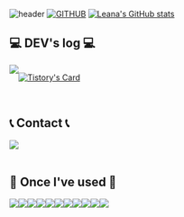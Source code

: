 <div align="left">
  
![header](https://capsule-render.vercel.app/api?type=waving&color=timeGradient&text=&animation=twinkling&fontSize=35&fontAlignY=40&fontAlign=70&height=100)
[![GITHUB](https://hits.seeyoufarm.com/api/count/incr/badge.svg?url=https%3A%2F%2Fgithub.com%2Fmirae0312&count_bg=%23F29494&title_bg=%232F2E2E&icon=github.svg&icon_color=%23FFFFFF&title=GITHUB&edge_flat=false)](https://github.com/mirae0312)
[![Leana's GitHub stats](https://github-readme-stats.vercel.app/api?username=mirae0312&include_all_commits=true&theme=nord&hide_border=true&count_private=true)](https://github.com/mirae0312/github-readme-stats)

## 💻 DEV's log 💻
<div style="display:flex; flex-direction:row;">
    <a href="https://how-mrk.tistory.com/">
        <img src="https://img.shields.io/badge/Tistory-000000?style=for-the-badge&logo=Tistory&logoColor=white"> 
    </a>
    <a href="https://www.notion.so/homputer/Notion-3a51e19fa20a4c08a3c1d281a7a2c741">
        <!--<img src="https://img.shields.io/badge/Notion-9999FF?style=for-the-badge&logo=Notion&logoColor=white"> -->
    </a>
  
[![Tistory's Card](https://github-readme-tistory-card.vercel.app/api?name=how-mrk&theme=default)](https://how-mrk.tistory.com/)
</div><br>

 
## 📞 Contact 📞
<div style="display:flex; flex-direction:row;">
    <a href="mailto:ekdtls58@gmail.com">
        <img src="https://img.shields.io/badge/Gmail-EA4335?style=for-the-badge&logo=Gmail&logoColor=white"> 
    </a>
</div><br>
    
## 🔨 Once I've used 🔨
<div style="display:flex; flex-direction:row;">
    <img src="https://img.shields.io/badge/Java-007396?style=for-the-badge&logo=Java&logoColor=white"> 
    <img src="https://img.shields.io/badge/Spring Boot-6DB33F?style=for-the-badge&logo=spring boot&logoColor=white"> 
    <!--<img src="https://img.shields.io/badge/Gradle-02303A?style=for-the-badge&logo=gradle&logoColor=white"> -->
    <img src="https://img.shields.io/badge/oracle-F80000?style=for-the-badge&logo=oracle&logoColor=white"> 
    <img src="https://img.shields.io/badge/mysql-4479A1?style=for-the-badge&logo=mysql&logoColor=white"> 
    <img src="https://img.shields.io/badge/firebase-FFCA28?style=for-the-badge&logo=firebase&logoColor=white">
    <br>
    <img src="https://img.shields.io/badge/linux-FCC624?style=for-the-badge&logo=linux&logoColor=black"> 
    <img src="https://img.shields.io/badge/apache tomcat-F8DC75?style=for-the-badge&logo=apachetomcat&logoColor=black">
<!--     <img src="https://img.shields.io/badge/Amazon AWS-232F3E?style=for-the-badge&logo=amazon aws&logoColor=white"> 
    <img src="https://img.shields.io/badge/Amazon EC2-FF9900?style=for-the-badge&logo=amazon ec2&logoColor=white"> 
    <img src="https://img.shields.io/badge/Amazon RDS-527FFF?style=for-the-badge&logo=amazon rds&logoColor=white"> -->
    <img src="https://img.shields.io/badge/html5-E34F26?style=flat-square&logo=html5&logoColor=white"> 
    <img src="https://img.shields.io/badge/css-1572B6?style=flat-square&logo=css3&logoColor=white"> 
    <img src="https://img.shields.io/badge/javascript-F7DF1E?style=flat-square&logo=javascript&logoColor=black"> 
    <img src="https://img.shields.io/badge/bootstrap-7952B3?style=flat-square&logo=bootstrap&logoColor=white">
    <br>
</div><br>
</div>

<!--
![header](https://capsule-render.vercel.app/api?type=wave&color=auto&height=300&section=header&text=capsule%20render&fontSize=90)

### 개발자 김미래입니다 😊

[![Anurag's GitHub stats](https://github-readme-stats.vercel.app/api?username=mirae0312)](https://github.com/anuraghazra/github-readme-stats)
![Anurag's GitHub stats](https://github-readme-stats.vercel.app/api?username=mirae0312&show_icons=true&theme=radical)
[![Top Langs](https://github-readme-stats.vercel.app/api/top-langs/?username=mirae0312&layout=compact)](https://github.com/mirae0312/github-readme-stats)
<!--
**mirae0312/mirae0312** is a ✨ _special_ ✨ repository because its `README.md` (this file) appears on your GitHub profile.

Here are some ideas to get you started:

- 🔭 I’m currently working on ...
- 🌱 I’m currently learning ...
- 👯 I’m looking to collaborate on ...
- 🤔 I’m looking for help with ...
- 💬 Ask me about ...
- 📫 How to reach me: ...
- 😄 Pronouns: ...
- ⚡ Fun fact: ...
-->
